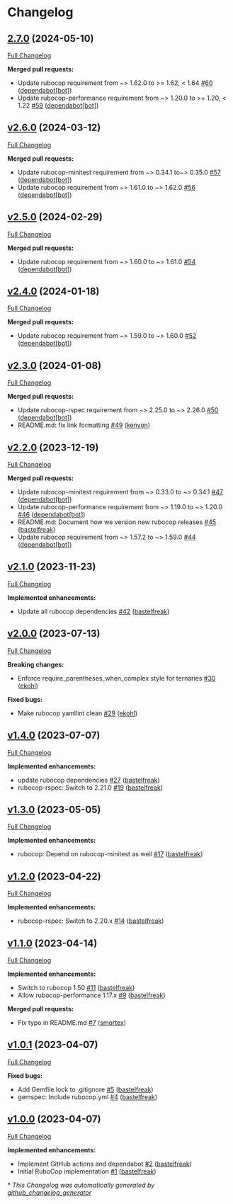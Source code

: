 # Changelog

## [2.7.0](https://github.com/voxpupuli/voxpupuli-rubocop/tree/2.7.0) (2024-05-10)

[Full Changelog](https://github.com/voxpupuli/voxpupuli-rubocop/compare/v2.6.0...2.7.0)

**Merged pull requests:**

- Update rubocop requirement from ~\> 1.62.0 to \>= 1.62, \< 1.64 [\#60](https://github.com/voxpupuli/voxpupuli-rubocop/pull/60) ([dependabot[bot]](https://github.com/apps/dependabot))
- Update rubocop-performance requirement from ~\> 1.20.0 to \>= 1.20, \< 1.22 [\#59](https://github.com/voxpupuli/voxpupuli-rubocop/pull/59) ([dependabot[bot]](https://github.com/apps/dependabot))

## [v2.6.0](https://github.com/voxpupuli/voxpupuli-rubocop/tree/v2.6.0) (2024-03-12)

[Full Changelog](https://github.com/voxpupuli/voxpupuli-rubocop/compare/v2.5.0...v2.6.0)

**Merged pull requests:**

- Update rubocop-minitest requirement from ~\> 0.34.1 to~\> 0.35.0 [\#57](https://github.com/voxpupuli/voxpupuli-rubocop/pull/57) ([dependabot[bot]](https://github.com/apps/dependabot))
- Update rubocop requirement from ~\> 1.61.0 to ~\> 1.62.0 [\#56](https://github.com/voxpupuli/voxpupuli-rubocop/pull/56) ([dependabot[bot]](https://github.com/apps/dependabot))

## [v2.5.0](https://github.com/voxpupuli/voxpupuli-rubocop/tree/v2.5.0) (2024-02-29)

[Full Changelog](https://github.com/voxpupuli/voxpupuli-rubocop/compare/v2.4.0...v2.5.0)

**Merged pull requests:**

- Update rubocop requirement from ~\> 1.60.0 to ~\> 1.61.0 [\#54](https://github.com/voxpupuli/voxpupuli-rubocop/pull/54) ([dependabot[bot]](https://github.com/apps/dependabot))

## [v2.4.0](https://github.com/voxpupuli/voxpupuli-rubocop/tree/v2.4.0) (2024-01-18)

[Full Changelog](https://github.com/voxpupuli/voxpupuli-rubocop/compare/v2.3.0...v2.4.0)

**Merged pull requests:**

- Update rubocop requirement from ~\> 1.59.0 to ~\> 1.60.0 [\#52](https://github.com/voxpupuli/voxpupuli-rubocop/pull/52) ([dependabot[bot]](https://github.com/apps/dependabot))

## [v2.3.0](https://github.com/voxpupuli/voxpupuli-rubocop/tree/v2.3.0) (2024-01-08)

[Full Changelog](https://github.com/voxpupuli/voxpupuli-rubocop/compare/v2.2.0...v2.3.0)

**Merged pull requests:**

- Update rubocop-rspec requirement from ~\> 2.25.0 to ~\> 2.26.0 [\#50](https://github.com/voxpupuli/voxpupuli-rubocop/pull/50) ([dependabot[bot]](https://github.com/apps/dependabot))
- README.md: fix link formatting [\#49](https://github.com/voxpupuli/voxpupuli-rubocop/pull/49) ([kenyon](https://github.com/kenyon))

## [v2.2.0](https://github.com/voxpupuli/voxpupuli-rubocop/tree/v2.2.0) (2023-12-19)

[Full Changelog](https://github.com/voxpupuli/voxpupuli-rubocop/compare/v2.1.0...v2.2.0)

**Merged pull requests:**

- Update rubocop-minitest requirement from ~\> 0.33.0 to ~\> 0.34.1 [\#47](https://github.com/voxpupuli/voxpupuli-rubocop/pull/47) ([dependabot[bot]](https://github.com/apps/dependabot))
- Update rubocop-performance requirement from ~\> 1.19.0 to ~\> 1.20.0 [\#46](https://github.com/voxpupuli/voxpupuli-rubocop/pull/46) ([dependabot[bot]](https://github.com/apps/dependabot))
- README.md: Document how we version new rubocop releases [\#45](https://github.com/voxpupuli/voxpupuli-rubocop/pull/45) ([bastelfreak](https://github.com/bastelfreak))
- Update rubocop requirement from ~\> 1.57.2 to ~\> 1.59.0 [\#44](https://github.com/voxpupuli/voxpupuli-rubocop/pull/44) ([dependabot[bot]](https://github.com/apps/dependabot))

## [v2.1.0](https://github.com/voxpupuli/voxpupuli-rubocop/tree/v2.1.0) (2023-11-23)

[Full Changelog](https://github.com/voxpupuli/voxpupuli-rubocop/compare/v2.0.0...v2.1.0)

**Implemented enhancements:**

- Update all rubocop dependencies [\#42](https://github.com/voxpupuli/voxpupuli-rubocop/pull/42) ([bastelfreak](https://github.com/bastelfreak))

## [v2.0.0](https://github.com/voxpupuli/voxpupuli-rubocop/tree/v2.0.0) (2023-07-13)

[Full Changelog](https://github.com/voxpupuli/voxpupuli-rubocop/compare/v1.4.0...v2.0.0)

**Breaking changes:**

- Enforce require\_parentheses\_when\_complex style for ternaries [\#30](https://github.com/voxpupuli/voxpupuli-rubocop/pull/30) ([ekohl](https://github.com/ekohl))

**Fixed bugs:**

- Make rubocop yamllint clean [\#29](https://github.com/voxpupuli/voxpupuli-rubocop/pull/29) ([ekohl](https://github.com/ekohl))

## [v1.4.0](https://github.com/voxpupuli/voxpupuli-rubocop/tree/v1.4.0) (2023-07-07)

[Full Changelog](https://github.com/voxpupuli/voxpupuli-rubocop/compare/v1.3.0...v1.4.0)

**Implemented enhancements:**

- update rubocop dependencies [\#27](https://github.com/voxpupuli/voxpupuli-rubocop/pull/27) ([bastelfreak](https://github.com/bastelfreak))
- rubocop-rspec: Switch to 2.21.0 [\#19](https://github.com/voxpupuli/voxpupuli-rubocop/pull/19) ([bastelfreak](https://github.com/bastelfreak))

## [v1.3.0](https://github.com/voxpupuli/voxpupuli-rubocop/tree/v1.3.0) (2023-05-05)

[Full Changelog](https://github.com/voxpupuli/voxpupuli-rubocop/compare/v1.2.0...v1.3.0)

**Implemented enhancements:**

- rubocop: Depend on rubocop-minitest as well [\#17](https://github.com/voxpupuli/voxpupuli-rubocop/pull/17) ([bastelfreak](https://github.com/bastelfreak))

## [v1.2.0](https://github.com/voxpupuli/voxpupuli-rubocop/tree/v1.2.0) (2023-04-22)

[Full Changelog](https://github.com/voxpupuli/voxpupuli-rubocop/compare/v1.1.0...v1.2.0)

**Implemented enhancements:**

- rubocop-rspec: Switch to 2.20.x [\#14](https://github.com/voxpupuli/voxpupuli-rubocop/pull/14) ([bastelfreak](https://github.com/bastelfreak))

## [v1.1.0](https://github.com/voxpupuli/voxpupuli-rubocop/tree/v1.1.0) (2023-04-14)

[Full Changelog](https://github.com/voxpupuli/voxpupuli-rubocop/compare/v1.0.1...v1.1.0)

**Implemented enhancements:**

- Switch to rubocop 1.50 [\#11](https://github.com/voxpupuli/voxpupuli-rubocop/pull/11) ([bastelfreak](https://github.com/bastelfreak))
- Allow rubocop-performance 1.17.x [\#9](https://github.com/voxpupuli/voxpupuli-rubocop/pull/9) ([bastelfreak](https://github.com/bastelfreak))

**Merged pull requests:**

- Fix typo in README.md [\#7](https://github.com/voxpupuli/voxpupuli-rubocop/pull/7) ([smortex](https://github.com/smortex))

## [v1.0.1](https://github.com/voxpupuli/voxpupuli-rubocop/tree/v1.0.1) (2023-04-07)

[Full Changelog](https://github.com/voxpupuli/voxpupuli-rubocop/compare/v1.0.0...v1.0.1)

**Fixed bugs:**

- Add Gemfile.lock to .gitignore [\#5](https://github.com/voxpupuli/voxpupuli-rubocop/pull/5) ([bastelfreak](https://github.com/bastelfreak))
- gemspec: Include rubocop.yml [\#4](https://github.com/voxpupuli/voxpupuli-rubocop/pull/4) ([bastelfreak](https://github.com/bastelfreak))

## [v1.0.0](https://github.com/voxpupuli/voxpupuli-rubocop/tree/v1.0.0) (2023-04-07)

[Full Changelog](https://github.com/voxpupuli/voxpupuli-rubocop/compare/56b3b37af992e085209109be9b3d71eb382f58ce...v1.0.0)

**Implemented enhancements:**

- Implement GitHub actions and dependabot [\#2](https://github.com/voxpupuli/voxpupuli-rubocop/pull/2) ([bastelfreak](https://github.com/bastelfreak))
- Initial RuboCop implementation [\#1](https://github.com/voxpupuli/voxpupuli-rubocop/pull/1) ([bastelfreak](https://github.com/bastelfreak))



\* *This Changelog was automatically generated by [github_changelog_generator](https://github.com/github-changelog-generator/github-changelog-generator)*
